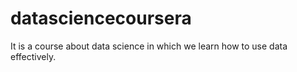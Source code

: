 # datasciencecoursera
It is a course about data science in which we learn how to use data effectively.
